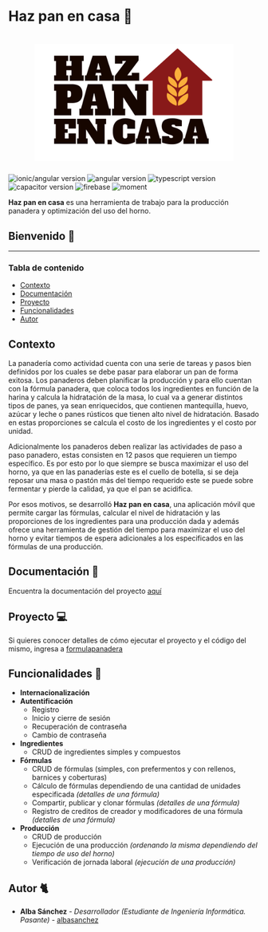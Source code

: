 # Haz pan en casa 🍞

<h1 align="center">
  <img src="formulapanadera/src/assets/logo/logo.png" alt="Logo" width="400" height="auto">
</h1>

![ionic/angular version](https://img.shields.io/badge/ionic/angular-5.3.3-blue)
![angular version](https://img.shields.io/badge/angular-10.1.2-blue)
![typescript version](https://img.shields.io/badge/typescript-4.0.2-blue)
![capacitor version](https://img.shields.io/badge/capacitor-2.4.1-blue)
![firebase](https://img.shields.io/badge/firebase-7.21.0-blue)
![moment](https://img.shields.io/badge/moment-2.29.0-blue)

**Haz pan en casa** es una herramienta de trabajo para la producción panadera y optimización del uso del horno.

## Bienvenido 📱

---

### Tabla de contenido

- [Contexto](#contexto)
- [Documentación](#documentación-)
- [Proyecto](#proyecto-)
- [Funcionalidades](#funcionalidades-)
- [Autor](#autor-)

## Contexto

La panadería como actividad cuenta con una serie de tareas y pasos bien definidos por los cuales se debe pasar para elaborar un pan de forma exitosa. Los panaderos deben planificar la producción y para ello cuentan con la fórmula
panadera, que coloca todos los ingredientes en función de la harina y calcula la hidratación de la masa, lo cual va a generar distintos tipos de panes, ya sean enriquecidos, que contienen mantequilla, huevo, azúcar y leche o panes rústicos que tienen alto nivel de hidratación. Basado en estas proporciones se calcula el costo de
los ingredientes y el costo por unidad.

Adicionalmente los panaderos deben realizar las actividades de paso a paso panadero, estas consisten en 12 pasos que requieren un tiempo específico. Es por esto por lo que siempre se busca maximizar el uso del horno, ya que en las panaderías este es el cuello de botella, si se deja reposar una masa o pastón más del tiempo requerido este se puede sobre fermentar y pierde la calidad, ya que el pan se acidifica.

Por esos motivos, se desarrolló **Haz pan en casa**, una aplicación móvil que permite cargar las fórmulas, calcular el nivel de hidratación y las proporciones de los ingredientes para una producción dada y además ofrece una herramienta de gestión del tiempo para maximizar el uso del horno y evitar tiempos de espera adicionales a los especificados en las fórmulas de una producción.

## Documentación 📖

Encuentra la documentación del proyecto [aquí](https://github.com/synergyvision/formulapanadera/tree/master/docs)

## Proyecto 💻

Si quieres conocer detalles de cómo ejecutar el proyecto y el código del mismo, ingresa a [formulapanadera](https://github.com/synergyvision/formulapanadera/tree/master/formulapanadera)

## Funcionalidades 📄

- **Internacionalización**
- **Autentificación**
  - Registro
  - Inicio y cierre de sesión
  - Recuperación de contraseña
  - Cambio de contraseña
- **Ingredientes**
  - CRUD de ingredientes simples y compuestos
- **Fórmulas**
  - CRUD de fórmulas (simples, con prefermentos y con rellenos, barnices y coberturas)
  - Cálculo de fórmulas dependiendo de una cantidad de unidades especificada _(detalles de una fórmula)_
  - Compartir, publicar y clonar fórmulas _(detalles de una fórmula)_
  - Registro de creditos de creador y modificadores de una fórmula _(detalles de una fórmula)_
- **Producción**
  - CRUD de producción
  - Ejecución de una producción _(ordenando la misma dependiendo del tiempo de uso del horno)_
  - Verificación de jornada laboral _(ejecución de una producción)_

## Autor 🐈

- **Alba Sánchez** - _Desarrollador (Estudiante de Ingeniería Informática. Pasante)_ - [albasanchez](https://github.com/albasanchez)
